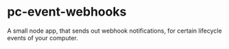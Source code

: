 # pc-event-webhooks
A small node app, that sends out webhook notifications, for certain lifecycle events of your computer.

